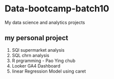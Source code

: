 # Data-bootcamp-batch10
My data science and analytics projects

## my personal project

1. SQl supermarket analysis
2. SQL chrn analysis
3. R prgramming - Pao Ying chub
4. Looker GA4 Dashboard
5. linear Regression Model using caret




